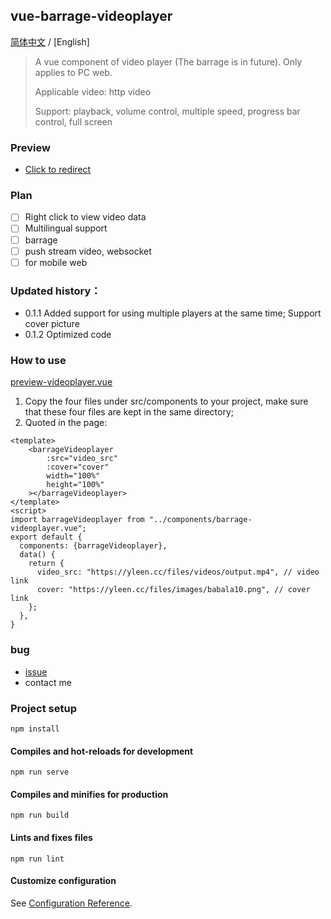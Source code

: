 ## vue-barrage-videoplayer
[简体中文](https://github.com/yleencc/vue-barrage-videoplayer/blob/master/README.md) / [English]
> A vue component of video player (The barrage is in future). Only applies to PC web.
>
> Applicable video: http video
>
> Support: playback, volume control, multiple speed, progress bar control, full screen


### Preview
- [Click to redirect](https://yleen.cc/files/works/barrage-video-player/)

### Plan
- [ ] Right click to view video data
- [ ] Multilingual support
- [ ] barrage
- [ ] push stream video, websocket
- [ ] for mobile web

### Updated history：
- 0.1.1 Added support for using multiple players at the same time; Support cover picture
- 0.1.2 Optimized code


### How to use
[preview-videoplayer.vue](https://github.com/yleencc/vue-barrage-videoplayer/blob/master/src/views/preview-videoplayer.vue)
1. Copy the four files under src/components to your project, make sure that these four files are kept in the same directory;
2. Quoted in the page:
``` vue
<template>
    <barrageVideoplayer
        :src="video_src"
        :cover="cover"
        width="100%"
        height="100%"
    ></barrageVideoplayer>
</template>
<script>
import barrageVideoplayer from "../components/barrage-videoplayer.vue";
export default {
  components: {barrageVideoplayer},
  data() {
    return {
      video_src: "https://yleen.cc/files/videos/output.mp4", // video link
      cover: "https://yleen.cc/files/images/babala10.png", // cover link
    };
  },
}
```

### bug
- [issue](https://github.com/yleencc/vue-barrage-videoplayer/issues)
- contact me

### Project setup
```
npm install
```

#### Compiles and hot-reloads for development
```
npm run serve
```

#### Compiles and minifies for production
```
npm run build
```

#### Lints and fixes files
```
npm run lint
```

#### Customize configuration
See [Configuration Reference](https://cli.vuejs.org/config/).
